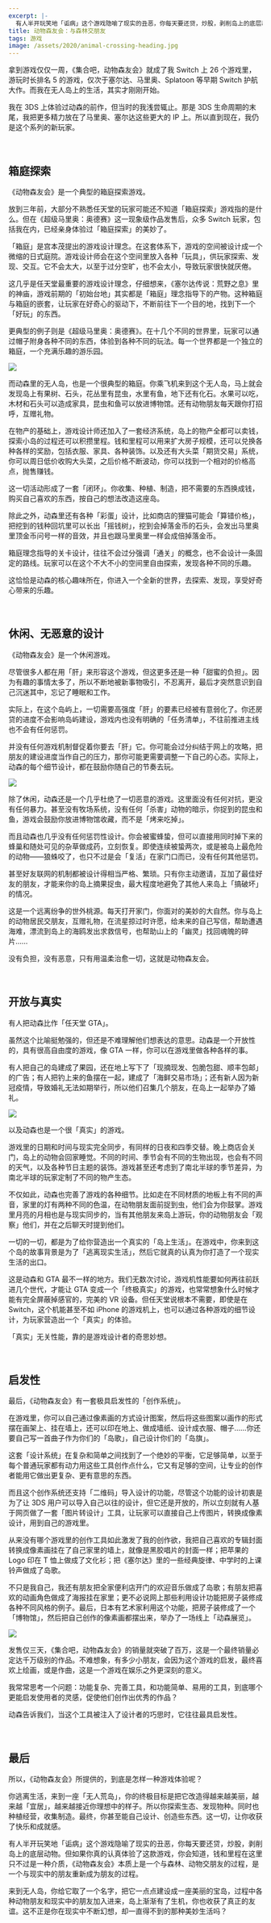```yaml
---
excerpt: |-
  有人半开玩笑地「诟病」这个游戏隐喻了现实的丑恶，你每天要还贷，炒股，剥削岛上的底层动物。但如果你真的认真体验了这款游戏，你会知道，钱和里程在这里只不过是一种介质，《动物森友会》本质上是一个与森林、动物交朋友的过程，是一个与现实中的朋友重新成为朋友的过程。
title: 动物森友会：与森林交朋友
tags: 游戏
image: /assets/2020/animal-crossing-heading.jpg
---
```


拿到游戏仅仅一周，《集合吧，动物森友会》就成了我 Switch 上 26 个游戏里，游玩时长排名 5 的游戏，仅次于塞尔达、马里奥、Splatoon 等早期 Switch 护航大作。而我在无人岛上的生活，其实才刚刚开始。

我在 3DS 上体验过动森的前作，但当时的我浅尝辄止。那是 3DS 生命周期的末尾，我把更多精力放在了马里奥、塞尔达这些更大的 IP 上。所以直到现在，我仍是这个系列的新玩家。

<br>

## 箱庭探索
《动物森友会》是一个典型的箱庭探索游戏。

放到三年前，大部分不熟悉任天堂的玩家可能还不知道「箱庭探索」游戏指的是什么。但在《超级马里奥：奥德赛》这一现象级作品发售后，众多 Switch 玩家，包括我在内，已经亲身体验过「箱庭探索」的美妙了。

「箱庭」是宫本茂提出的游戏设计理念。在这套体系下，游戏的空间被设计成一个微缩的日式庭院。游戏设计师会在这个空间里放入各种「玩具」，供玩家探索、发现、交互。它不会太大，以至于过分空旷，也不会太小，导致玩家很快就厌倦。

这几乎是任天堂最重要的游戏设计理念，仔细想来，《塞尔达传说：荒野之息》里的神庙，游戏前期的「初始台地」其实都是「箱庭」理念指导下的产物。这种箱庭与箱庭的嵌套，让玩家在好奇心的驱动下，不断前往下一个目的地，找到下一个「好玩」的东西。

更典型的例子则是《超级马里奥：奥德赛》。在十几个不同的世界里，玩家可以通过帽子附身各种不同的东西，体验到各种不同的玩法。每一个世界都是一个独立的箱庭，一个充满乐趣的游乐园。

![](/assets/2020/animal-crossing-3.jpg)

而动森里的无人岛，也是一个很典型的箱庭。你乘飞机来到这个无人岛，马上就会发现岛上有果树、石头，花丛里有昆虫，水里有鱼，地下还有化石。水果可以吃，木材和石头可以造成家具，昆虫和鱼可以放进博物馆。还有动物朋友每天跟你打招呼，互赠礼物。

在物产的基础上，游戏设计师还加入了一套经济系统，岛上的物产全都可以卖钱，探索小岛的过程还可以积攒里程。钱和里程可以用来扩大房子规模，还可以兑换各种各样的奖励，包括衣服、家具、各种装饰。以及还有大头菜「期货交易」系统，你可以周日低价收购大头菜，之后价格不断波动，你可以找到一个相对的价格高点，抛售赚钱。

这一切活动形成了一套「闭环」。你收集、种植、制造，把不需要的东西换成钱，购买自己喜欢的东西，按自己的想法改造这座岛。

除此之外，动森里还有各种「彩蛋」设计，比如商店的狸猫可能会「算错价格」，把挖到的钱种回坑里可以长出「摇钱树」，挖到会掉落金币的石头，会发出马里奥里顶金币问号一样的音效，并且也跟马里奥里一样会成倍掉落金币。

箱庭理念指导的关卡设计，往往不会过分强调「通关」的概念，也不会设计一条固定的路线。玩家可以在这个不大不小的空间里自由探索，发现各种不同的乐趣。

这恰恰是动森的核心趣味所在，你进入一个全新的世界，去探索、发现，享受好奇心带来的乐趣。

<br>

## 休闲、无恶意的设计
《动物森友会》是一个休闲游戏。

尽管很多人都在用「肝」来形容这个游戏，但这更多还是一种「甜蜜的负担」。因为有趣的事情太多了，所以不断地被新事物吸引，不忍离开，最后才突然意识到自己沉迷其中，忘记了睡眠和工作。

实际上，在这个岛屿上，一切需要高强度「肝」的要素已经被有意弱化了。你还房贷的进度不会影响岛屿建设，游戏内也没有明确的「任务清单」，不往前推进主线也不会有任何惩罚。

并没有任何游戏机制督促着你要去「肝」它。你可能会过分纠结于网上的攻略，把朋友的建设进度当作自己的压力，那你可能更需要调整一下自己的心态。实际上，动森的每个细节设计，都在鼓励你随自己的节奏去玩。

![](/assets/2020/animal-crossing-2.jpg)

除了休闲，动森还是一个几乎杜绝了一切恶意的游戏。这里面没有任何对抗，更没有任何暴力。甚至没有牧场系统，没有任何「杀害」动物的暗示，你捉到的昆虫和鱼，游戏会鼓励你放进博物馆收藏，而不是「烤来吃掉」。

而且动森也几乎没有任何惩罚性设计。你会被蜜蜂蛰，但可以直接用同时掉下来的蜂巢和随处可见的杂草做成药，立刻恢复。即使连续被蛰两次，或是被岛上最危险的动物——狼蛛咬了，也只不过是会「复活」在家门口而已，没有任何其他惩罚。

甚至好友联网的机制都被设计得相当严格、繁琐。只有你主动邀请，互加了最佳好友的朋友，才能来你的岛上摘果捉虫，最大程度地避免了其他人来岛上「搞破坏」的情况。

这是一个远离纷争的世外桃源。每天打开家门，你面对的美妙的大自然。你与岛上的动物居民交朋友，互赠礼物，在流星掠过时许愿，给未来的自己写信，帮助遭遇海难，漂流到岛上的海鸥发出求救信号，也帮助山上的「幽灵」找回魂魄的碎片……

没有负担，没有恶意，只有用温柔治愈一切，这就是动物森友会。

<br>

## 开放与真实
有人把动森比作「任天堂 GTA」。

虽然这个比喻挺勉强的，但还是不难理解他们想表达的意思。动森是一个开放性的，具有很高自由度的游戏，像 GTA 一样，你可以在游戏里做各种各样的事。

有人把自己的岛建成了果园，还在地上写下了「现摘现发、包脆包甜、顺丰包邮」的广告；有人把钓上来的鱼摆在一起，建成了「海鲜交易市场」；还有新人因为新冠疫情，导致婚礼无法如期举行，所以他们召集几个朋友，在岛上一起举办了婚礼。

![](/assets/2020/animal-crossing-wedding.jpg)

以及动森也是一个很「真实」的游戏。

游戏里的日期和时间与现实完全同步，有同样的日夜和四季交替。晚上商店会关门，岛上的动物会回家睡觉。不同的时间、季节会有不同的生物出现，也会有不同的天气，以及各种节日主题的装饰。游戏甚至还考虑到了南北半球的季节差异，为南北半球的玩家定制了不同的物产生态。

不仅如此，动森也完善了游戏的各种细节。比如走在不同材质的地板上有不同的声音，家里的灯有两种不同的色温，在动物朋友面前捉到虫，他们会为你鼓掌。游戏里月亮的月相也是与现实同步的，当有其他朋友来岛上游玩，你的动物朋友会「观察」他们，并在之后聊天时提到他们。

一切的一切，都是为了给你营造出一个真实的「岛上生活」。在游戏中，你来到这个岛的故事背景是为了「逃离现实生活」，然后它就真的认真为你打造了一个现实生活的出口。

这是动森和 GTA 最不一样的地方。我们无数次讨论，游戏机性能要如何再往前跃进几个世代，才能让 GTA 变成一个「终极真实」的游戏，也常常想象什么时候才能有完全屏蔽掉感官的，完美的 VR 设备。但任天堂说根本不需要，即使是在 Switch，这个机能甚至不如 iPhone 的游戏机上，也可以通过各种游戏的细节设计，为玩家营造出一个「真实」的体验。

「真实」无关性能，靠的是游戏设计者的奇思妙想。

<br>

## 启发性
最后，《动物森友会》有一套极具启发性的「创作系统」。

在游戏里，你可以自己通过像素画的方式设计图案，然后将这些图案以画作的形式摆在画架上、挂在墙上，还可以印在地上、做成墙纸、设计成衣服、帽子……你还要自己写一首曲子作为你们的「岛歌」，自己设计你们的「岛旗」。

这套「设计系统」在复杂和简单之间找到了一个绝妙的平衡，它足够简单，以至于每个普通玩家都有动力用这些工具创作点什么，它又有足够的空间，让专业的创作者能用它做出更复杂、更有意思的东西。

而且这个创作系统还支持「二维码」导入设计的功能，尽管这个功能的设计初衷是为了让 3DS 用户可以导入自己以往的设计，但它还是开放的，所以立刻就有人基于网页做了一套「图片转设计」工具，让玩家可以直接自己上传图片，转换成像素设计，用到自己的游戏里。

从来没有哪个游戏里的创作工具如此激发了我的创作欲，我把自己喜欢的专辑封面转换成像素画挂在了自己家里的墙上，就像是黑胶唱片的封面一样；把苹果的 Logo 印在 T 恤上做成了文化衫；把《塞尔达》里的一些经典旋律、中学时的上课铃声做成了岛歌。

不只是我自己，我还有朋友把全家便利店开门的欢迎音乐做成了岛歌；有朋友把喜欢的动画角色做成了海报挂在家里；更不必说网上那些利用设计功能把房子装修成各种不同风格的例子。最后，日本有艺术家利用这个功能，把房子装修成了一个「博物馆」，然后把自己创作的像素画都摆出来，举办了一场线上「动森展览」。

![](/assets/2020/animal-crossing-1.jpg)

发售仅三天，《集合吧，动物森友会》的销量就突破了百万，这是一个最终销量必定达千万级别的作品。不难想象，有多少小朋友，会因为这个游戏的启发，最终喜欢上绘画，或是作曲，这是一个游戏在娱乐之外更深刻的意义。

我常常思考一个问题：功能复杂、完善工具，和功能简单、易用的工具，到底哪个更能启发使用者的灵感，促使他们创作出优秀的作品？

动森告诉我们，当这个工具被注入了设计者的巧思时，它往往最具启发性。

<br>

## 最后
所以，《动物森友会》所提供的，到底是怎样一种游戏体验呢？

你逃离生活，来到一座「无人荒岛」，你的终极目标是把它改造得越来越美丽，越来越「宜居」，越来越接近你理想中的样子。所以你探索生态、发现物种。同时也种植经营，收集制造。最终，你甚至能自己设计、创造些东西。这一切，让你收获了快乐和成就感。

有人半开玩笑地「诟病」这个游戏隐喻了现实的丑恶，你每天要还贷，炒股，剥削岛上的底层动物。但如果你真的认真体验了这款游戏，你会知道，钱和里程在这里只不过是一种介质，《动物森友会》本质上是一个与森林、动物交朋友的过程，是一个与现实中的朋友重新成为朋友的过程。

来到无人岛，你给它取了一个名字，把它一点点建设成一座美丽的宝岛，过程中各种动物朋友和现实中的朋友加入进来，岛上渐渐有了生机，你也收获了真正的友谊。这不正是你在现实中不断幻想，却一直得不到的那种美妙生活吗？
